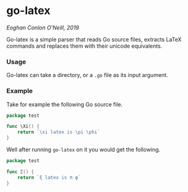 # go-latex

*Eoghan Conlon O'Neill, 2019*

Go-latex is a simple parser that reads Go source files, extracts LaTeX commands and replaces them with their unicode equivalents.

### Usage

Go-latex can take a directory, or a `.go` file as its input argument.

### Example
Take for example the following Go source file.

```Go
package test

func \Xi() {
	return `\xi latex is \pi \phi`
}
```

Well after running `go-latex` on it you would get the following.

```Go
package test

func Ξ() {
	return `ξ latex is π φ`
}
```
